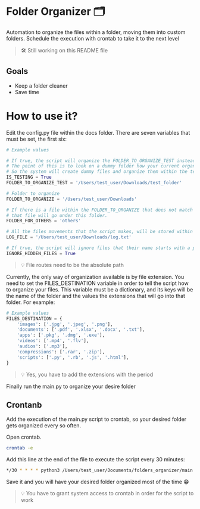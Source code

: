 # Folder Organizer 🗂
Automation to organize the files within a folder, moving them into custom folders. Schedule the execution with crontab to take it to the next level

>🛠 Still working on this README file

## Goals
* Keep a folder cleaner
* Save time

# How to use it?
Edit the config.py file within the docs folder. There are seven variables that must be set, the first six:

```py
# Example values

# If true, the script will organize the FOLDER_TO_ORGANIZE_TEST instead of FOLDER_TO_ORGANIZE.
# The point of this is to look on a dummy folder how your current organization will look like.
# So the system will create dummy files and organize them within the test folder
IS_TESTING = True
FOLDER_TO_ORGANIZE_TEST = '/Users/test_user/Downloads/test_folder'

# Folder to organize
FOLDER_TO_ORGANIZE = '/Users/test_user/Downloads'

# If there is a file within the FOLDER_TO_ORGANIZE that does not match up any known extension, 
# that file will go under this folder.
FOLDER_FOR_OTHERS = 'others'

# All the files movements that the script makes, will be stored within this file.
LOG_FILE = '/Users/test_user/Downloads/log.txt'

# If true, the script will ignore files that their name starts with a period
IGNORE_HIDDEN_FILES = True
```

>💡 File routes need to be the absolute path

Currently, the only way of organization available is by file extension.
You need to set the FILES_DESTINATION variable in order to tell the script how to organize your files.
This variable must be a dictionary, and its keys will be the name of the folder and the values the extensions that will go into that folder.
For example:

```py
# Example values
FILES_DESTINATION = {
    'images': ['.jpg', '.jpeg', '.png'],
    'documents': ['.pdf', '.xlsx', '.docx', '.txt'],
    'apps': ['.pkg', '.dmg', '.exe'],
    'videos': ['.mp4', '.flv'],
    'audios': ['.mp3'],
    'compressions': ['.rar', '.zip'],
    'scripts': ['.py', '.rb', '.js', '.html'],
}
```
>💡 Yes, you have to add the extensions with the period

Finally run the main.py to organize your desire folder

## Crontanb
Add the execution of the main.py script to crontab, so your desired folder gets organized every so often.

Open crontab.

```sh
crontab -e
```

Add this line at the end of the file to execute the script every 30 minutes:
```sh
*/30 * * * * python3 /Users/test_user/Documents/folders_organizer/main.py
```
Save it and you will have your desired folder organized most of the time 😁

>💡 You have to grant system access to crontab in order for the script to work
